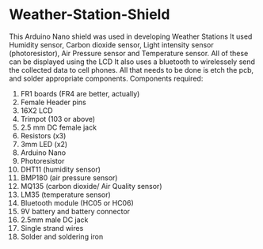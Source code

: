 # Weather-Station-Shield
This Arduino Nano shield was used in developing Weather Stations
It used  Humidity sensor, Carbon dioxide sensor, Light intensity sensor (photoresistor), Air Pressure sensor and Temperature sensor.
All of these can be displayed using the LCD
It also uses a bluetooth to wirelessely send the collected data to cell phones.
All that needs to be done is etch the pcb, and solder appropriate components.
Components required:
  1. FR1 boards (FR4 are better, actually)
  2. Female Header pins
  3. 16X2 LCD
  4. Trimpot (103 or above)
  5. 2.5 mm DC female jack
  6. Resistors (x3)
  7. 3mm LED (x2)
  8. Arduino Nano
  9. Photoresistor
  10. DHT11 (humidity sensor)
  11. BMP180 (air pressure sensor)
  12. MQ135 (carbon dioxide/ Air Quality sensor)
  13. LM35 (temperature sensor)
  14. Bluetooth module (HC05 or HC06)
  15. 9V battery and battery connector
  16. 2.5mm male DC jack
  17. Single strand wires
  18. Solder and soldering iron
